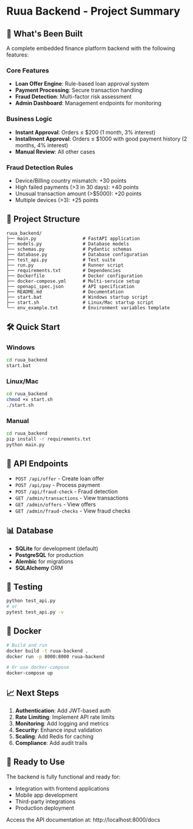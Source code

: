 # Ruua Backend - Project Summary

## 🚀 What's Been Built

A complete embedded finance platform backend with the following features:

### Core Features
- **Loan Offer Engine**: Rule-based loan approval system
- **Payment Processing**: Secure transaction handling
- **Fraud Detection**: Multi-factor risk assessment
- **Admin Dashboard**: Management endpoints for monitoring

### Business Logic
- **Instant Approval**: Orders ≤ $200 (1 month, 3% interest)
- **Installment Approval**: Orders ≤ $1000 with good payment history (2 months, 4% interest)
- **Manual Review**: All other cases

### Fraud Detection Rules
- Device/Billing country mismatch: +30 points
- High failed payments (>3 in 30 days): +40 points
- Unusual transaction amount (>$5000): +20 points
- Multiple devices (>3): +25 points

## 📁 Project Structure

```
ruua_backend/
├── main.py                 # FastAPI application
├── models.py               # Database models
├── schemas.py              # Pydantic schemas
├── database.py             # Database configuration
├── test_api.py             # Test suite
├── run.py                  # Runner script
├── requirements.txt        # Dependencies
├── Dockerfile              # Docker configuration
├── docker-compose.yml      # Multi-service setup
├── openapi_spec.json       # API specification
├── README.md               # Documentation
├── start.bat               # Windows startup script
├── start.sh                # Linux/Mac startup script
└── env_example.txt         # Environment variables template
```

## 🛠️ Quick Start

### Windows
```bash
cd ruua_backend
start.bat
```

### Linux/Mac
```bash
cd ruua_backend
chmod +x start.sh
./start.sh
```

### Manual
```bash
cd ruua_backend
pip install -r requirements.txt
python main.py
```

## 🔗 API Endpoints

- `POST /api/offer` - Create loan offer
- `POST /api/pay` - Process payment
- `POST /api/fraud-check` - Fraud detection
- `GET /admin/transactions` - View transactions
- `GET /admin/offers` - View offers
- `GET /admin/fraud-checks` - View fraud checks

## 📊 Database

- **SQLite** for development (default)
- **PostgreSQL** for production
- **Alembic** for migrations
- **SQLAlchemy** ORM

## 🧪 Testing

```bash
python test_api.py
# or
pytest test_api.py -v
```

## 🐳 Docker

```bash
# Build and run
docker build -t ruua-backend .
docker run -p 8000:8000 ruua-backend

# Or use docker-compose
docker-compose up
```

## 📈 Next Steps

1. **Authentication**: Add JWT-based auth
2. **Rate Limiting**: Implement API rate limits
3. **Monitoring**: Add logging and metrics
4. **Security**: Enhance input validation
5. **Scaling**: Add Redis for caching
6. **Compliance**: Add audit trails

## 🎯 Ready to Use

The backend is fully functional and ready for:
- Integration with frontend applications
- Mobile app development
- Third-party integrations
- Production deployment

Access the API documentation at: http://localhost:8000/docs
